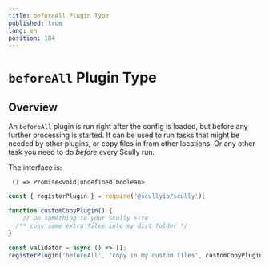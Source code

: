 ```yaml
---
title: beforeAll Plugin Type
published: true
lang: en
position: 104
---
```


# `beforeAll` Plugin Type

## Overview

An `beforeAll` plugin is run right after the config is loaded, but before any further processing is started. It can be used to run tasks that might be needed by other plugins, or copy files in from other locations. Or any other task you need to do _before_ every Scully run.


The interface is:
```
 () => Promise<void|undefined|boolean>
```


```ts
const { registerPlugin } = require('@scullyio/scully');

function customCopyPlugin() {
    // Do something to your Scully site
  /** copy some extra files into my dist folder */
}

const validator = async () => [];
registerPlugin('beforeAll', 'copy in my custom files', customCopyPlugin);
```
